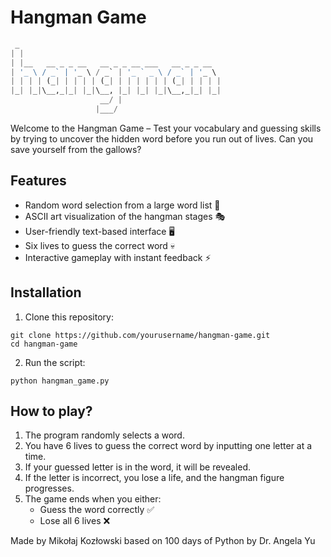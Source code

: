 # Hangman Game
```python
 _                                             
| |                                            
| |__   __ _ _ __   __ _ _ __ ___   __ _ _ __  
| '_ \ / _` | '_ \ / _` | '_ ` _ \ / _` | '_ \ 
| | | | (_| | | | | (_| | | | | | | (_| | | | |
|_| |_|\__,_|_| |_|\__, |_| |_| |_|\__,_|_| |_|
                    __/ |                      
                   |___/
```
Welcome to the Hangman Game – Test your vocabulary and guessing skills by trying to uncover the hidden word before you run out of lives. 
Can you save yourself from the gallows? 

## Features

- Random word selection from a large word list 📝
- ASCII art visualization of the hangman stages 🎭
- User-friendly text-based interface 🖥️
- Six lives to guess the correct word 💀
- Interactive gameplay with instant feedback ⚡

## Installation
1. Clone this repository:
```
git clone https://github.com/yourusername/hangman-game.git
cd hangman-game
```
2. Run the script:
```
python hangman_game.py
```

## How to play? 

1. The program randomly selects a word.
2. You have 6 lives to guess the correct word by inputting one letter at a time.
3. If your guessed letter is in the word, it will be revealed.
4. If the letter is incorrect, you lose a life, and the hangman figure progresses.
5. The game ends when you either:
     - Guess the word correctly ✅
     - Lose all 6 lives ❌

Made by Mikołaj Kozłowski based on 100 days of Python by Dr. Angela Yu

